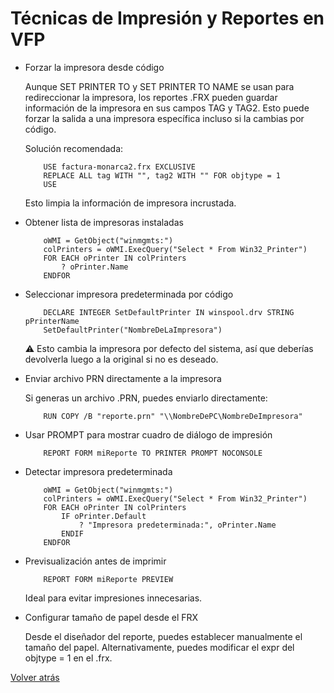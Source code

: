 # Técnicas de Impresión y Reportes en VFP

- Forzar la impresora desde código  

	Aunque SET PRINTER TO y SET PRINTER TO NAME se usan para redireccionar la impresora, los reportes .FRX pueden guardar información de la impresora en sus campos TAG y TAG2. Esto puede forzar la salida a una impresora específica incluso si la cambias por código.

	Solución recomendada:

	```foxpro
		USE factura-monarca2.frx EXCLUSIVE
		REPLACE ALL tag WITH "", tag2 WITH "" FOR objtype = 1
		USE
	```

	Esto limpia la información de impresora incrustada.

- Obtener lista de impresoras instaladas

	```foxpro
		oWMI = GetObject("winmgmts:")
		colPrinters = oWMI.ExecQuery("Select * From Win32_Printer")
		FOR EACH oPrinter IN colPrinters
			? oPrinter.Name
		ENDFOR
	```
- Seleccionar impresora predeterminada por código

	```foxpro
		DECLARE INTEGER SetDefaultPrinter IN winspool.drv STRING pPrinterName
		SetDefaultPrinter("NombreDeLaImpresora")
	```

	⚠️ Esto cambia la impresora por defecto del sistema, así que deberías devolverla luego a la original si no es deseado.

- Enviar archivo PRN directamente a la impresora   
	
	Si generas un archivo .PRN, puedes enviarlo directamente:

	```foxpro
		RUN COPY /B "reporte.prn" "\\NombreDePC\NombreDeImpresora"
	```
- Usar PROMPT para mostrar cuadro de diálogo de impresión
	```foxpro
		REPORT FORM miReporte TO PRINTER PROMPT NOCONSOLE
	```
- Detectar impresora predeterminada
	```foxpro
		oWMI = GetObject("winmgmts:")
		colPrinters = oWMI.ExecQuery("Select * From Win32_Printer")
		FOR EACH oPrinter IN colPrinters
			IF oPrinter.Default
				? "Impresora predeterminada:", oPrinter.Name
			ENDIF
		ENDFOR
	```
- Previsualización antes de imprimir
	```foxpro
		REPORT FORM miReporte PREVIEW
	```
	Ideal para evitar impresiones innecesarias.

- Configurar tamaño de papel desde el FRX  


	Desde el diseñador del reporte, puedes establecer manualmente el tamaño del papel. Alternativamente, puedes modificar el expr del objtype = 1 en el .frx.

[Volver atrás](./run.md)